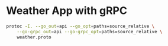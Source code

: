 # Weather App with gRPC

```bash
protoc -I. --go_out=api --go_opt=paths=source_relative \
    --go-grpc_out=api --go-grpc_opt=paths=source_relative \
    weather.proto
```
